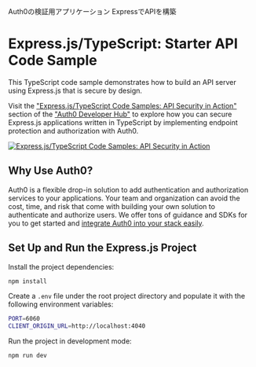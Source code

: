 Auth0の検証用アプリケーション
ExpressでAPIを構築


# Express.js/TypeScript: Starter API Code Sample

This TypeScript code sample demonstrates how to build an API server using Express.js that is secure by design.

Visit the ["Express.js/TypeScript Code Samples: API Security in Action"](https://auth0.com/developers/hub/code-samples/api/express-typescript) section of the ["Auth0 Developer Hub"](https://auth0.com/developers/hub) to explore how you can secure Express.js applications written in TypeScript by implementing endpoint protection and authorization with Auth0.

[![Express.js/TypeScript Code Samples: API Security in Action](https://cdn.auth0.com/blog/hub/code-samples/api/express-typescript.png)](https://auth0.com/developers/hub/code-samples/api/express-typescript)

## Why Use Auth0?

Auth0 is a flexible drop-in solution to add authentication and authorization services to your applications. Your team and organization can avoid the cost, time, and risk that come with building your own solution to authenticate and authorize users. We offer tons of guidance and SDKs for you to get started and [integrate Auth0 into your stack easily](https://auth0.com/developers/hub/code-samples/full-stack).

## Set Up and Run the Express.js Project

Install the project dependencies:

```bash
npm install
```

Create a `.env` file under the root project directory and populate it with the following environment variables:

```bash
PORT=6060
CLIENT_ORIGIN_URL=http://localhost:4040
```

Run the project in development mode:

```bash
npm run dev
```
